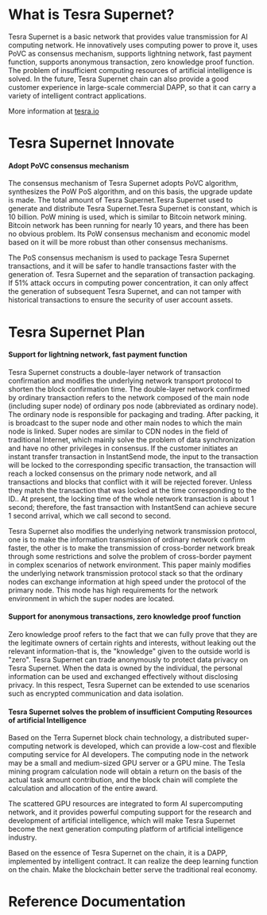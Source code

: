 What is Tesra Supernet?
=====================================
Tesra Supernet is a basic network that provides value transmission for AI computing network. He innovatively uses computing power to prove it, uses PoVC as consensus mechanism, supports lightning network, fast payment function, supports anonymous transaction, zero knowledge proof function. The problem of insufficient computing resources of artificial intelligence is solved. In the future, Tesra Supernet chain can also provide a good customer experience in large-scale commercial DAPP, so that it can carry a variety of intelligent contract applications.<br/>

More information at [tesra.io](http://www.tesra.io)
  
Tesra Supernet Innovate
=====================================
#### Adopt PoVC consensus mechanism
The consensus mechanism of Tesra Supernet adopts PoVC algorithm, synthesizes the PoW PoS algorithm, and on this basis, the upgrade update is made. The total amount of Tesra Supernet.Tesra Supernet used to generate and distribute Tesra Supernet.Tesra Supernet is constant, which is 10 billion. PoW mining is used, which is similar to Bitcoin network mining. Bitcoin network has been running for nearly 10 years, and there has been no obvious problem. Its PoW consensus mechanism and economic model based on it will be more robust than other consensus mechanisms.<br/>

The PoS consensus mechanism is used to package Tesra Supernet transactions, and it will be safer to handle transactions faster with the generation of. Tesra Supernet and the separation of transaction packaging. If 51% attack occurs in computing power concentration, it can only affect the generation of subsequent Tesra Supernet, and can not tamper with historical transactions to ensure the security of user account assets.

Tesra Supernet Plan
=====================================
#### Support for lightning network, fast payment function
Tesra Supernet constructs a double-layer network of transaction confirmation and modifies the underlying network transport protocol to shorten the block confirmation time. The double-layer network confirmed by ordinary transaction refers to the network composed of the main node (including super node) of ordinary pos node (abbreviated as ordinary node). The ordinary node is responsible for packaging and trading. After packing, it is broadcast to the super node and other main nodes to which the main node is linked. Super nodes are similar to CDN nodes in the field of traditional Internet, which mainly solve the problem of data synchronization and have no other privileges in consensus. If the customer initiates an instant transfer transaction in InstantSend mode, the input to the transaction will be locked to the corresponding specific transaction, the transaction will reach a locked consensus on the primary node network, and all transactions and blocks that conflict with it will be rejected forever. Unless they match the transaction that was locked at the time corresponding to the ID.. At present, the locking time of the whole network transaction is about 1 second; therefore, the fast transaction with InstantSend can achieve secure 1 second arrival, which we call second to second.<br/>

Tesra Supernet also modifies the underlying network transmission protocol, one is to make the information transmission of ordinary network confirm faster, the other is to make the transmission of cross-border network break through some restrictions and solve the problem of cross-border payment in complex scenarios of network environment. This paper mainly modifies the underlying network transmission protocol stack so that the ordinary nodes can exchange information at high speed under the protocol of the primary node. This mode has high requirements for the network environment in which the super nodes are located.

#### Support for anonymous transactions, zero knowledge proof function
Zero knowledge proof refers to the fact that we can fully prove that they are the legitimate owners of certain rights and interests, without leaking out the relevant information-that is, the "knowledge" given to the outside world is "zero". Tesra Supernet can trade anonymously to protect data privacy on Tesra Supernet. When the data is owned by the individual, the personal information can be used and exchanged effectively without disclosing privacy. In this respect, Tesra Supernet can be extended to use scenarios such as encrypted communication and data isolation.<br/>

#### Tesra Supernet solves the problem of insufficient Computing Resources of artificial Intelligence
Based on the Terra Supernet block chain technology, a distributed super-computing network is developed, which can provide a low-cost and flexible computing service for AI developers. The computing node in the network may be a small and medium-sized GPU server or a GPU mine. The Tesla mining program calculation node will obtain a return on the basis of the actual task amount contribution, and the block chain will complete the calculation and allocation of the entire award.<br/>

The scattered GPU resources are integrated to form AI supercomputing network, and it provides powerful computing support for the research and development of artificial intelligence, which will make Tesra Supernet become the next generation computing platform of artificial intelligence industry.<br/>

Based on the essence of Tesra Supernet on the chain, it is a DAPP, implemented by intelligent contract. It can realize the deep learning function on the chain. Make the blockchain better serve the traditional real economy.

Reference Documentation 
=====================================
